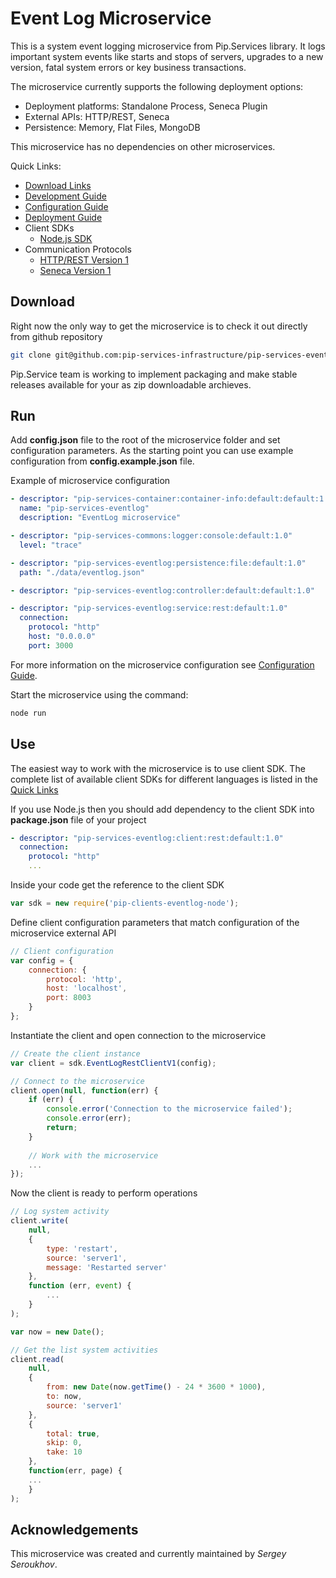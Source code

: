 # Event Log Microservice

This is a system event logging microservice from Pip.Services library. 
It logs important system events like starts and stops of servers,
upgrades to a new version, fatal system errors or key business transactions.

The microservice currently supports the following deployment options:
* Deployment platforms: Standalone Process, Seneca Plugin
* External APIs: HTTP/REST, Seneca
* Persistence: Memory, Flat Files, MongoDB

This microservice has no dependencies on other microservices.

<a name="links"></a> Quick Links:

* [Download Links](doc/Downloads.md)
* [Development Guide](doc/Development.md)
* [Configuration Guide](doc/Configuration.md)
* [Deployment Guide](doc/Deployment.md)
* Client SDKs
  - [Node.js SDK](https://github.com/pip-services/pip-clients-eventlog-node)
* Communication Protocols
  - [HTTP/REST Version 1](doc/RestProtocolV1.md)
  - [Seneca Version 1](doc/SenecaProtocolV1.md)

## Download

Right now the only way to get the microservice is to check it out directly from github repository
```bash
git clone git@github.com:pip-services-infrastructure/pip-services-eventlog.git
```

Pip.Service team is working to implement packaging and make stable releases available for your 
as zip downloadable archieves.

## Run

Add **config.json** file to the root of the microservice folder and set configuration parameters.
As the starting point you can use example configuration from **config.example.json** file. 

Example of microservice configuration
```yaml
- descriptor: "pip-services-container:container-info:default:default:1.0"
  name: "pip-services-eventlog"
  description: "EventLog microservice"

- descriptor: "pip-services-commons:logger:console:default:1.0"
  level: "trace"

- descriptor: "pip-services-eventlog:persistence:file:default:1.0"
  path: "./data/eventlog.json"

- descriptor: "pip-services-eventlog:controller:default:default:1.0"

- descriptor: "pip-services-eventlog:service:rest:default:1.0"
  connection:
    protocol: "http"
    host: "0.0.0.0"
    port: 3000
```
 
For more information on the microservice configuration see [Configuration Guide](Configuration.md).

Start the microservice using the command:
```bash
node run
```

## Use

The easiest way to work with the microservice is to use client SDK. 
The complete list of available client SDKs for different languages is listed in the [Quick Links](#links)

If you use Node.js then you should add dependency to the client SDK into **package.json** file of your project
```yaml
- descriptor: "pip-services-eventlog:client:rest:default:1.0"
  connection:
    protocol: "http"
    ...
```

Inside your code get the reference to the client SDK
```javascript
var sdk = new require('pip-clients-eventlog-node');
```

Define client configuration parameters that match configuration of the microservice external API
```javascript
// Client configuration
var config = {
    connection: {
        protocol: 'http',
        host: 'localhost', 
        port: 8003
    }
};
```

Instantiate the client and open connection to the microservice
```javascript
// Create the client instance
var client = sdk.EventLogRestClientV1(config);

// Connect to the microservice
client.open(null, function(err) {
    if (err) {
        console.error('Connection to the microservice failed');
        console.error(err);
        return;
    }
    
    // Work with the microservice
    ...
});
```

Now the client is ready to perform operations
```javascript
// Log system activity
client.write(
    null,
    {
        type: 'restart',
        source: 'server1',
        message: 'Restarted server'
    },
    function (err, event) {
        ...
    }
);
```

```javascript
var now = new Date();

// Get the list system activities
client.read(
    null,
    {
        from: new Date(now.getTime() - 24 * 3600 * 1000),
        to: now,
        source: 'server1'
    },
    {
        total: true,
        skip: 0, 
        take: 10  
    },
    function(err, page) {
    ...    
    }
);
```    

## Acknowledgements

This microservice was created and currently maintained by *Sergey Seroukhov*.

